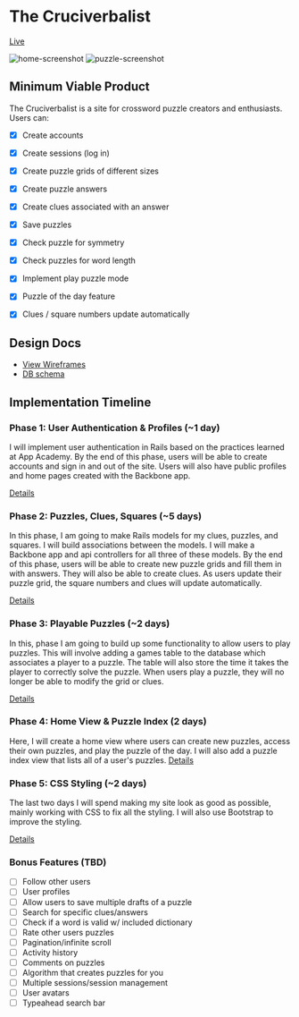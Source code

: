 # The Cruciverbalist

[Live][live]

[live]: https://www.thecruciverbalist.com

![home-screenshot](images/homecruci.png)
![puzzle-screenshot](images/thecruciverbalist.png)



## Minimum Viable Product
The Cruciverbalist is a site for crossword puzzle creators and enthusiasts. Users can:

<!-- This is a Markdown checklist. Use it to keep track of your progress! -->

- [X] Create accounts
- [X] Create sessions (log in)
- [X] Create puzzle grids of different sizes
- [X] Create puzzle answers
- [X] Create clues associated with an answer
- [X] Save puzzles
- [X] Check puzzle for symmetry
- [X] Check puzzles for word length
- [X] Implement play puzzle mode
- [X] Puzzle of the day feature
- [X] Clues / square numbers update automatically


## Design Docs
* [View Wireframes][views]
* [DB schema][schema]

[views]: ./docs/views.md
[schema]: ./docs/schema.md

## Implementation Timeline

### Phase 1: User Authentication & Profiles (~1 day)
I will implement user authentication in Rails based on the practices learned at
App Academy. By the end of this phase, users will be able to create accounts and sign in and out of the site. Users will also have public profiles and home pages created with the Backbone app.

[Details][phase-one]

### Phase 2: Puzzles, Clues, Squares (~5 days)
In this phase, I am going to make Rails models for my clues, puzzles, and squares. I will build associations between the models. I will make a Backbone app and api controllers for all three of these models. By the end of this phase, users will be able to create new puzzle grids and fill them in with answers. They will also be able to create clues. As users update their puzzle grid, the square numbers and clues will update automatically.

[Details][phase-two]

### Phase 3: Playable Puzzles (~2 days)
In this, phase I am going to build up some functionality to allow users to play puzzles. This will involve adding a games table to the database which associates a player to a puzzle. The table will also store the time it takes the player to correctly solve the puzzle. When users play a puzzle, they will no longer be able to modify the grid or clues.

[Details][phase-three]

### Phase 4: Home View & Puzzle Index (2 days)
Here, I will create a home view where users can create new puzzles, access their own puzzles, and play the puzzle of the day. I will also add a puzzle index view that lists all of a user's puzzles.
[Details][phase-four]

### Phase 5: CSS Styling (~2 days)
The last two days I will spend making my site look as good as possible, mainly working with CSS to fix all the styling. I will also use Bootstrap to improve the styling.

[Details][phase-five]

### Bonus Features (TBD)
- [ ] Follow other users
- [ ] User profiles
- [ ] Allow users to save multiple drafts of a puzzle
- [ ] Search for specific clues/answers
- [ ] Check if a word is valid w/ included dictionary
- [ ] Rate other users puzzles
- [ ] Pagination/infinite scroll
- [ ] Activity history
- [ ] Comments on puzzles
- [ ] Algorithm that creates puzzles for you
- [ ] Multiple sessions/session management
- [ ] User avatars
- [ ] Typeahead search bar

[phase-one]: ./docs/phases/phase1.md
[phase-two]: ./docs/phases/phase2.md
[phase-three]: ./docs/phases/phase3.md
[phase-four]: ./docs/phases/phase4.md
[phase-five]: ./docs/phases/phase5.md
